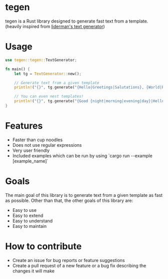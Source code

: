 # tegen
tegen is a Rust library designed to generate fast text from a template. (heavily inspired from [liderman's text generator](https://github.com/liderman/text-generator))

# Usage
```rs
use tegen::tegen::TextGenerator;

fn main() {
    let tg = TextGenerator::new();

    // Generate text from a given template
    println!("{}", tg.generate("{Hello|Greetings|Salutations}, {World|Reality}!"));

    // You can even nest templates!
    println!("{}", tg.generate("{Good {night|morning|evening|day}|Hello|Greetings|Howdy|What's up}, {friend|mate}! {How are you|How's it going}?"));
}
```

# Features
<ul>
  <li>Faster than cup noodles</li>
  <li>Does not use regular expressions</li>
  <li>Very user friendly</li>
  <li>Included examples which can be run by using `cargo run --example [example_name]`</li>
</ul>

# Goals
The main goal of this library is to generate text from a given template as fast as possible.
Other than that, the other goals of this library are:
<ul>
  <li>Easy to use</li>
  <li>Easy to extend</li>
  <li>Easy to understand</li>
  <li>Easy to maintain</li>
</ul>

# How to contribute
<ul>
  <li>Create an issue for bug reports or feature suggestions</li>
  <li>Create a pull request of a new feature or a bug fix describing the changes it will make</li>
</ul>